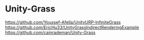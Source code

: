 # Unity-Grass

https://github.com/Youssef-Afella/UnityURP-InfiniteGrass
https://github.com/EricHu33/UnityGrassIndirectRenderingExample
https://github.com/cainrademan/Unity-Grass
